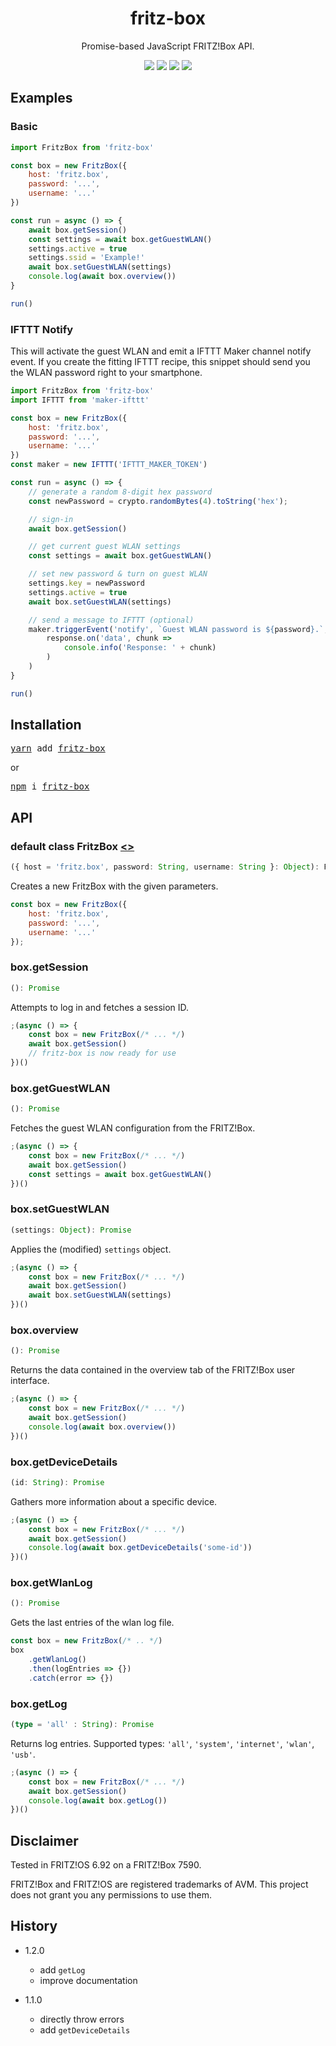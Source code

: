 <h1 align="center">fritz-box</h2>

<p align="center">
	Promise-based JavaScript FRITZ!Box API.
</p>

<p align="center">
	<a href="https://slack.dodekeract.com"><img src="https://slack.dodekeract.com/badge.svg"/></a>
	<a href="https://codeclimate.com/github/dodekeract/fritz-box/maintainability"><img src="https://api.codeclimate.com/v1/badges/0c35f27e2de42a35257b/maintainability"/></a>
	<a href="https://npmjs.com/package/fritz-box"><img src="https://img.shields.io/npm/dm/fritz-box.svg"/></a>
	<a href="https://david-dm.org/dodekeract/fritz-box"><img src="https://david-dm.org/dodekeract/fritz-box.svg"/></a>
</p>

## Examples

### Basic

```javascript
import FritzBox from 'fritz-box'

const box = new FritzBox({
	host: 'fritz.box',
	password: '...',
	username: '...'
})

const run = async () => {
	await box.getSession()
	const settings = await box.getGuestWLAN()
	settings.active = true
	settings.ssid = 'Example!'
	await box.setGuestWLAN(settings)
	console.log(await box.overview())
}

run()
```

### IFTTT Notify

This will activate the guest WLAN and emit a IFTTT Maker channel notify event. If you create the fitting IFTTT recipe, this snippet should send you the WLAN password right to your smartphone.

```javascript
import FritzBox from 'fritz-box'
import IFTTT from 'maker-ifttt'

const box = new FritzBox({
	host: 'fritz.box',
	password: '...',
	username: '...'
})
const maker = new IFTTT('IFTTT_MAKER_TOKEN')

const run = async () => {
	// generate a random 8-digit hex password
	const newPassword = crypto.randomBytes(4).toString('hex');

	// sign-in
	await box.getSession()

	// get current guest WLAN settings
	const settings = await box.getGuestWLAN()

	// set new password & turn on guest WLAN
	settings.key = newPassword
	settings.active = true
	await box.setGuestWLAN(settings)

	// send a message to IFTTT (optional)
	maker.triggerEvent('notify', `Guest WLAN password is ${password}.`, response =>
		response.on('data', chunk =>
			console.info('Response: ' + chunk)
		)
	)
}

run()
```

## Installation

<pre>
<a href="https://yarnpkg.com">yarn</a> add <a href="https://yarnpkg.com/en/package/fritz-box">fritz-box</a>
</pre>
or
<pre>
<a href="https://npmjs.com">npm</a> i <a href="https://npmjs.com/package/fritz-box">fritz-box</a>
</pre>

## API

### default class FritzBox [<>](/source/index.js)

```ts
({ host = 'fritz.box', password: String, username: String }: Object): FritzBox
```

Creates a new FritzBox with the given parameters.

````javascript
const box = new FritzBox({
	host: 'fritz.box',
	password: '...',
	username: '...'
});
````

### box.getSession

```ts
(): Promise
```

Attempts to log in and fetches a session ID.

```js
;(async () => {
	const box = new FritzBox(/* ... */)
	await box.getSession()
	// fritz-box is now ready for use
})()
```

### box.getGuestWLAN

```ts
(): Promise
```

Fetches the guest WLAN configuration from the FRITZ!Box.

```js
;(async () => {
	const box = new FritzBox(/* ... */)
	await box.getSession()
	const settings = await box.getGuestWLAN()
})()
```

### box.setGuestWLAN

```ts
(settings: Object): Promise
```

Applies the (modified) `settings` object.

```js
;(async () => {
	const box = new FritzBox(/* ... */)
	await box.getSession()
	await box.setGuestWLAN(settings)
})()
```

### box.overview

```ts
(): Promise
```

Returns the data contained in the overview tab of the FRITZ!Box user interface.

```js
;(async () => {
	const box = new FritzBox(/* ... */)
	await box.getSession()
	console.log(await box.overview())
})()
```

### box.getDeviceDetails

```ts
(id: String): Promise
```

Gathers more information about a specific device.

```js
;(async () => {
	const box = new FritzBox(/* ... */)
	await box.getSession()
	console.log(await box.getDeviceDetails('some-id'))
})()
```

### box.getWlanLog

```ts
(): Promise
```

Gets the last entries of the wlan log file.

```js
const box = new FritzBox(/* .. */)
box
	.getWlanLog()
	.then(logEntries => {})
	.catch(error => {})
```

### box.getLog

```ts
(type = 'all' : String): Promise
```

Returns log entries. Supported types: `'all'`, `'system'`, `'internet'`, `'wlan'`, `'usb'`.

```js
;(async () => {
	const box = new FritzBox(/* ... */)
	await box.getSession()
	console.log(await box.getLog())
})()
```

## Disclaimer

Tested in FRITZ!OS 6.92 on a FRITZ!Box 7590.

FRITZ!Box and FRITZ!OS are registered trademarks of AVM. This project does not grant you any permissions to use them.

## History

* 1.2.0
	* add `getLog`
	* improve documentation

* 1.1.0
	* directly throw errors
	* add `getDeviceDetails`
